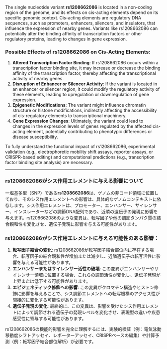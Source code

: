 The single nucleotide variant **rs1208662086** is located in a non-coding region of the genome, and its effects on cis-acting elements depend on its specific genomic context. Cis-acting elements are regulatory DNA sequences, such as promoters, enhancers, silencers, and insulators, that influence the expression of nearby genes. Variants like rs1208662086 can potentially alter the binding affinity of transcription factors or other regulatory proteins, leading to changes in gene expression.

### Possible Effects of rs1208662086 on Cis-Acting Elements:
1. **Altered Transcription Factor Binding**: If rs1208662086 occurs within a transcription factor binding site, it may increase or decrease the binding affinity of the transcription factor, thereby affecting the transcriptional activity of nearby genes.
2. **Disruption of Enhancer or Silencer Activity**: If the variant is located in an enhancer or silencer region, it could modify the regulatory activity of these elements, leading to upregulation or downregulation of gene expression.
3. **Epigenetic Modifications**: The variant might influence chromatin structure or histone modifications, indirectly affecting the accessibility of cis-regulatory elements to transcriptional machinery.
4. **Gene Expression Changes**: Ultimately, the variant could lead to changes in the expression levels of genes regulated by the affected cis-acting element, potentially contributing to phenotypic differences or disease susceptibility.

To fully understand the functional impact of rs1208662086, experimental validation (e.g., electrophoretic mobility shift assays, reporter assays, or CRISPR-based editing) and computational predictions (e.g., transcription factor binding site analysis) are necessary.

---

### rs1208662086がシス作用エレメントに与える影響について
一塩基多型（SNP）である**rs1208662086**は、ゲノムの非コード領域に位置しており、そのシス作用エレメントへの影響は、具体的なゲノムコンテキストに依存します。シス作用エレメントは、プロモーター、エンハンサー、サイレンサー、インスレーターなどの調節DNA配列であり、近隣の遺伝子の発現に影響を与えます。rs1208662086のような変異は、転写因子や他の調節タンパク質の結合親和性を変化させ、遺伝子発現に影響を与える可能性があります。

### rs1208662086がシス作用エレメントに与える可能性のある影響：
1. **転写因子結合の変化**: rs1208662086が転写因子結合部位内に存在する場合、転写因子の結合親和性が増加または減少し、近隣遺伝子の転写活性に影響を与える可能性があります。
2. **エンハンサーまたはサイレンサー活性の破壊**: この変異がエンハンサーやサイレンサー領域に位置する場合、これらの調節活性が変化し、遺伝子発現が上昇または低下する可能性があります。
3. **エピジェネティック修飾への影響**: この変異がクロマチン構造やヒストン修飾に影響を与えることで、シス調節エレメントへの転写機構のアクセス性が間接的に変化する可能性があります。
4. **遺伝子発現の変化**: 最終的に、この変異は、影響を受けたシス作用エレメントによって調節される遺伝子の発現レベルを変化させ、表現型の違いや疾患感受性に寄与する可能性があります。

rs1208662086の機能的影響を完全に理解するには、実験的検証（例：電気泳動移動度シフトアッセイ、レポーターアッセイ、CRISPRベースの編集）や計算予測（例：転写因子結合部位解析）が必要です。